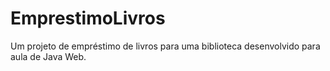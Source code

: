 # EmprestimoLivros
Um projeto de empréstimo de livros para uma biblioteca desenvolvido para aula de Java Web.
